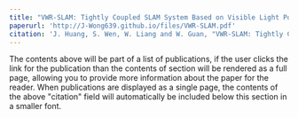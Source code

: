 ```yaml
---
title: "VWR-SLAM: Tightly Coupled SLAM System Based on Visible Light Positioning Landmark, Wheel Odometer, and RGB-D Camera"
paperurl: 'http://J-Wong639.github.io/files/VWR-SLAM.pdf'
citation: 'J. Huang, S. Wen, W. Liang and W. Guan, "VWR-SLAM: Tightly Coupled SLAM System Based on Visible Light Positioning Landmark, Wheel Odometer, and RGB-D Camera," in IEEE Transactions on Instrumentation and Measurement, vol. 72, pp. 1-12, 2023, Art no. 5002812, doi: 10.1109/TIM.2022.3231332.'
---
```


The contents above will be part of a list of publications, if the user clicks the link for the publication than the contents of section will be rendered as a full page, allowing you to provide more information about the paper for the reader. When publications are displayed as a single page, the contents of the above "citation" field will automatically be included below this section in a smaller font.
